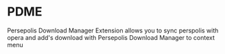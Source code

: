 # PDME
Persepolis Download Manager Extension allows you to sync perspolis with opera and add's download with Persepolis Download Manager to context menu
